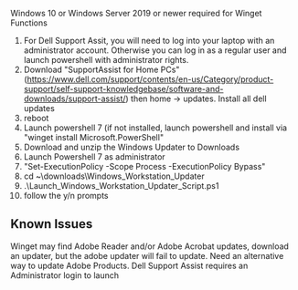 Windows 10 or Windows Server 2019 or newer required for Winget Functions

1. For Dell Support Assit, you will need to log into your laptop with an administrator account. Otherwise you can log in as a regular user and launch powershell with administrator rights.
2. Download "SupportAssist for Home PCs" (https://www.dell.com/support/contents/en-us/Category/product-support/self-support-knowledgebase/software-and-downloads/support-assist/) then home -> updates.  Install all dell updates
3. reboot
4. Launch powershell 7 (if not installed, launch powershell and install via "winget install Microsoft.PowerShell"
5. Download and unzip the Windows Updater to Downloads
6. Launch Powershell 7 as administrator
7. "Set-ExecutionPolicy -Scope Process -ExecutionPolicy Bypass"
8. cd ~\downloads\Windows_Workstation_Updater
9. .\Launch_Windows_Workstation_Updater_Script.ps1
10. follow the y/n prompts

## Known Issues
Winget may find Adobe Reader and/or Adobe Acrobat updates, download an updater, but the adobe updater will fail to update. Need an alternative way to update Adobe Products.
Dell Support Assist requires an Administrator login to launch

